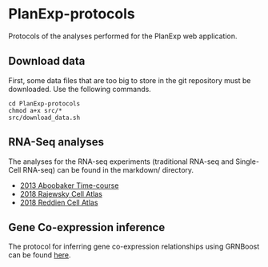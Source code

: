 # PlanExp-protocols
Protocols of the analyses performed for the PlanExp web application.

## Download data

First, some data files that are too big to store in the git repository must be downloaded. Use the following commands.

```{sh}
cd PlanExp-protocols
chmod a+x src/*
src/download_data.sh
```

## RNA-Seq analyses

The analyses for the RNA-seq experiments (traditional RNA-seq and Single-Cell RNA-seq) can be found in the markdown/ directory.

* [2013 Aboobaker Time-course](markdowns/2013_Aboobaker.md)
* [2018 Rajewsky Cell Atlas](markdowns/2018_Rajewsky.md)
* [2018 Reddien Cell Atlas](markdowns/2018_Reddien.md)

## Gene Co-expression inference

The protocol for inferring gene co-expression relationships using GRNBoost can be found [here](markdowns/co-expression_links.md).


